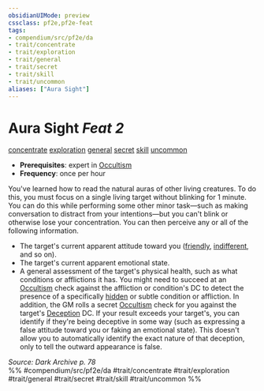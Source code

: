 ```yaml
---
obsidianUIMode: preview
cssclass: pf2e,pf2e-feat
tags:
- compendium/src/pf2e/da
- trait/concentrate
- trait/exploration
- trait/general
- trait/secret
- trait/skill
- trait/uncommon
aliases: ["Aura Sight"]
---
```

# Aura Sight  *Feat 2*  
[concentrate](../../rules/traits/concentrate.md)  [exploration](../../rules/traits/exploration.md)  [general](../../rules/traits/general.md)  [secret](../../rules/traits/secret.md)  [skill](../../rules/traits/skill.md)  [uncommon](../../rules/traits/uncommon.md)  

- **Prerequisites**: expert in [Occultism](../skills.md#Occultism)
- **Frequency**: once per hour

You've learned how to read the natural auras of other living creatures. To do this, you must focus on a single living target without blinking for 1 minute. You can do this while performing some other minor task—such as making conversation to distract from your intentions—but you can't blink or otherwise lose your concentration. You can then perceive any or all of the following information.

- The target's current apparent attitude toward you ([friendly](../../rules/conditions.md#Friendly), [indifferent](../../rules/conditions.md#Indifferent), and so on).
- The target's current apparent emotional state.
- A general assessment of the target's physical health, such as what conditions or afflictions it has. You might need to succeed at an [Occultism](../skills.md#Occultism) check against the affliction or condition's DC to detect the presence of a specifically [hidden](../../rules/conditions.md#Hidden) or subtle condition or affliction. In addition, the GM rolls a secret [Occultism](../skills.md#Occultism) check for you against the target's [Deception](../skills.md#Deception) DC. If your result exceeds your target's, you can identify if they're being deceptive in some way (such as expressing a false attitude toward you or faking an emotional state). This doesn't allow you to automatically identify the exact nature of that deception, only to tell the outward appearance is false.

*Source: Dark Archive p. 78*  
%% #compendium/src/pf2e/da #trait/concentrate #trait/exploration #trait/general #trait/secret #trait/skill #trait/uncommon %%
